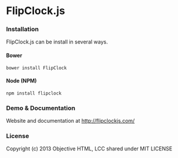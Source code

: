 # FlipClock.js

### Installation

FlipClock.js can be install in several ways.

#### Bower

	bower install FlipClock

#### Node (NPM)

	npm install flipclock

### Demo & Documentation

Website and documentation at http://flipclockjs.com/

### License

Copyright (c) 2013 Objective HTML, LCC shared under MIT LICENSE
